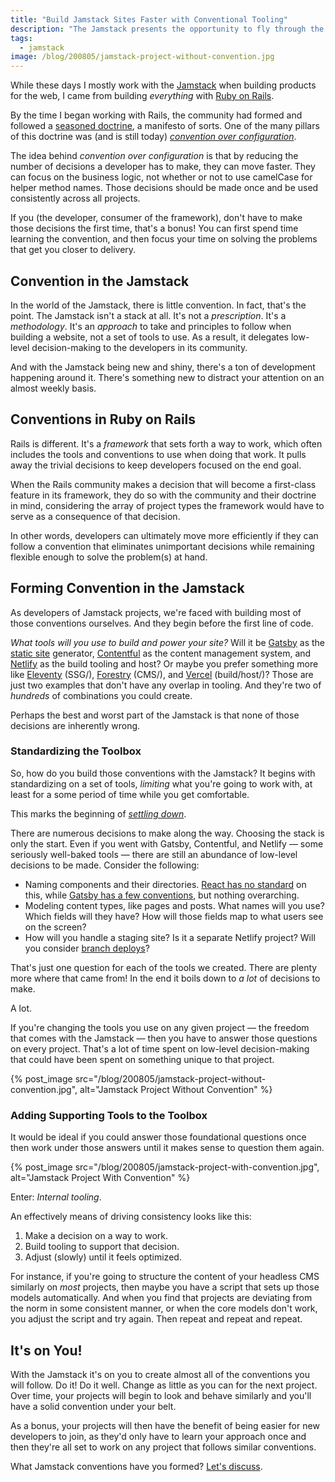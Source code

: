 ```yaml
---
title: "Build Jamstack Sites Faster with Conventional Tooling"
description: "The Jamstack presents the opportunity to fly through the process of building a website, but it helps if you build a foundation on which you can do work consistently."
tags:
  - jamstack
image: /blog/200805/jamstack-project-without-convention.jpg
---
```


While these days I mostly work with the [Jamstack](/blog/wtf-is-jamstack/) when building products for the web, I came from building _everything_ with [Ruby on Rails](https://rubyonrails.org/).

By the time I began working with Rails, the community had formed and followed a [seasoned doctrine](https://rubyonrails.org/doctrine), a manifesto of sorts. One of the many pillars of this doctrine was (and is still today) [_convention over configuration_](https://rubyonrails.org/doctrine/#convention-over-configuration).

The idea behind _convention over configuration_ is that by reducing the number of decisions a developer has to make, they can move faster. They can focus on the business logic, not whether or not to use camelCase for helper method names. Those decisions should be made once and be used consistently across all projects.

If you (the developer, consumer of the framework), don't have to make those decisions the first time, that's a bonus! You can first spend time learning the convention, and then focus your time on solving the problems that get you closer to delivery.

## Convention in the Jamstack

In the world of the Jamstack, there is little convention. In fact, that's the point. The Jamstack isn't a stack at all. It's not a _prescription_. It's a _methodology_. It's an _approach_ to take and principles to follow when building a website, not a set of tools to use. As a result, it delegates low-level decision-making to the developers in its community.

And with the Jamstack being new and shiny, there's a ton of development happening around it. There's something new to distract your attention on an almost weekly basis.

## Conventions in Ruby on Rails

Rails is different. It's a _framework_ that sets forth a way to work, which often includes the tools and conventions to use when doing that work. It pulls away the trivial decisions to keep developers focused on the end goal.

When the Rails community makes a decision that will become a first-class feature in its framework, they do so with the community and their doctrine in mind, considering the array of project types the framework would have to serve as a consequence of that decision.

In other words, developers can ultimately move more efficiently if they can follow a convention that eliminates unimportant decisions while remaining flexible enough to solve the problem(s) at hand.

## Forming Convention in the Jamstack

As developers of Jamstack projects, we're faced with building most of those conventions ourselves. And they begin before the first line of code.

_What tools will you use to build and power your site?_ Will it be [Gatsby](https://www.gatsbyjs.org/) as the [static site](/blog/why-build-static-sites/) generator, [Contentful](https://www.contentful.com/) as the content management system, and [Netlify](https://www.netlify.com/) as the build tooling and host? Or maybe you prefer something more like [Eleventy](https://www.11ty.dev/) (SSG/), [Forestry](https://www.forestry.io/) (CMS/), and [Vercel](https://vercel.com/) (build/host/)? Those are just two examples that don't have any overlap in tooling. And they're two of _hundreds_ of combinations you could create.

Perhaps the best and worst part of the Jamstack is that none of those decisions are inherently wrong.

### Standardizing the Toolbox

So, how do you build those conventions with the Jamstack? It begins with standardizing on a set of tools, _limiting_ what you're going to work with, at least for a some period of time while you get comfortable.

This marks the beginning of [_settling down_](https://www.helloample.com/blog/settling-down-in-a-jamstack-world).

There are numerous decisions to make along the way. Choosing the stack is only the start. Even if you went with Gatsby, Contentful, and Netlify — some seriously well-baked tools — there are still an abundance of low-level decisions to be made. Consider the following:

- Naming components and their directories. [React has no standard](https://stackoverflow.com/a/43979817/2241124) on this, while [Gatsby has a few conventions](https://www.gatsbyjs.org/docs/gatsby-project-structure/), but nothing overarching.
- Modeling content types, like pages and posts. What names will you use? Which fields will they have? How will those fields map to what users see on the screen?
- How will you handle a staging site? Is it a separate Netlify project? Will you consider [branch deploys](https://docs.netlify.com/site-deploys/overview/#branches-and-deploys)?

That's just one question for each of the tools we created. There are plenty more where that came from! In the end it boils down to _a lot_ of decisions to make.

A lot.

If you're changing the tools you use on any given project — the freedom that comes with the Jamstack — then you have to answer those questions on every project. That's a lot of time spent on low-level decision-making that could have been spent on something unique to that project.

{% post_image
    src="/blog/200805/jamstack-project-without-convention.jpg",
    alt="Jamstack Project Without Convention" %}

### Adding Supporting Tools to the Toolbox

It would be ideal if you could answer those foundational questions once then work under those answers until it makes sense to question them again.

{% post_image
    src="/blog/200805/jamstack-project-with-convention.jpg",
    alt="Jamstack Project With Convention" %}

Enter: _Internal tooling_.

An effectively means of driving consistency looks like this:

1. Make a decision on a way to work.
2. Build tooling to support that decision.
3. Adjust (slowly) until it feels optimized.

For instance, if you're going to structure the content of your headless CMS similarly on _most_ projects, then maybe you have a script that sets up those models automatically. And when you find that projects are deviating from the norm in some consistent manner, or when the core models don't work, you adjust the script and try again. Then repeat and repeat and repeat.

## It's on You!

With the Jamstack it's on you to create almost all of the conventions you will follow. Do it! Do it well. Change as little as you can for the next project. Over time, your projects will begin to look and behave similarly and you'll have a solid convention under your belt.

As a bonus, your projects will then have the benefit of being easier for new developers to join, as they'd only have to learn your approach once and then they're all set to work on any project that follows similar conventions.

What Jamstack conventions have you formed? [Let's discuss](https://twitter.com/seancdavis29).
